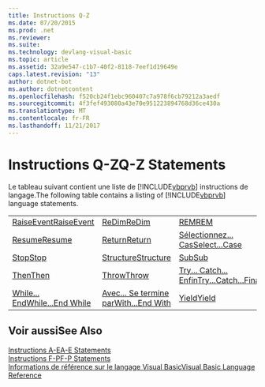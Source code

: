 ```yaml
---
title: Instructions Q-Z
ms.date: 07/20/2015
ms.prod: .net
ms.reviewer: 
ms.suite: 
ms.technology: devlang-visual-basic
ms.topic: article
ms.assetid: 32a9e547-c1b7-40f2-8118-7eef1d19649e
caps.latest.revision: "13"
author: dotnet-bot
ms.author: dotnetcontent
ms.openlocfilehash: f520cb24f1ebc960407c7a978f6cb79212a3aedf
ms.sourcegitcommit: 4f3fef493080a43e70e951223894768d36ce430a
ms.translationtype: MT
ms.contentlocale: fr-FR
ms.lasthandoff: 11/21/2017
---
```

# <a name="q-z-statements"></a><span data-ttu-id="a0ef6-102">Instructions Q-Z</span><span class="sxs-lookup"><span data-stu-id="a0ef6-102">Q-Z Statements</span></span>
<span data-ttu-id="a0ef6-103">Le tableau suivant contient une liste de [!INCLUDE[vbprvb](~/includes/vbprvb-md.md)] instructions de langage.</span><span class="sxs-lookup"><span data-stu-id="a0ef6-103">The following table contains a listing of [!INCLUDE[vbprvb](~/includes/vbprvb-md.md)] language statements.</span></span>  
  
|||||  
|---|---|---|---|  
|[<span data-ttu-id="a0ef6-104">RaiseEvent</span><span class="sxs-lookup"><span data-stu-id="a0ef6-104">RaiseEvent</span></span>](../../../visual-basic/language-reference/statements/raiseevent-statement.md)|[<span data-ttu-id="a0ef6-105">ReDim</span><span class="sxs-lookup"><span data-stu-id="a0ef6-105">ReDim</span></span>](../../../visual-basic/language-reference/statements/redim-statement.md)|[<span data-ttu-id="a0ef6-106">REM</span><span class="sxs-lookup"><span data-stu-id="a0ef6-106">REM</span></span>](../../../visual-basic/language-reference/statements/rem-statement.md)|[<span data-ttu-id="a0ef6-107">RemoveHandler</span><span class="sxs-lookup"><span data-stu-id="a0ef6-107">RemoveHandler</span></span>](../../../visual-basic/language-reference/statements/removehandler-statement.md)|  
|[<span data-ttu-id="a0ef6-108">Resume</span><span class="sxs-lookup"><span data-stu-id="a0ef6-108">Resume</span></span>](../../../visual-basic/language-reference/statements/resume-statement.md)|[<span data-ttu-id="a0ef6-109">Return</span><span class="sxs-lookup"><span data-stu-id="a0ef6-109">Return</span></span>](../../../visual-basic/language-reference/statements/return-statement.md)|[<span data-ttu-id="a0ef6-110">Sélectionnez... Cas</span><span class="sxs-lookup"><span data-stu-id="a0ef6-110">Select...Case</span></span>](../../../visual-basic/language-reference/statements/select-case-statement.md)|[<span data-ttu-id="a0ef6-111">Set</span><span class="sxs-lookup"><span data-stu-id="a0ef6-111">Set</span></span>](../../../visual-basic/language-reference/statements/set-statement.md)|  
|[<span data-ttu-id="a0ef6-112">Stop</span><span class="sxs-lookup"><span data-stu-id="a0ef6-112">Stop</span></span>](../../../visual-basic/language-reference/statements/stop-statement.md)|[<span data-ttu-id="a0ef6-113">Structure</span><span class="sxs-lookup"><span data-stu-id="a0ef6-113">Structure</span></span>](../../../visual-basic/language-reference/statements/structure-statement.md)|[<span data-ttu-id="a0ef6-114">Sub</span><span class="sxs-lookup"><span data-stu-id="a0ef6-114">Sub</span></span>](../../../visual-basic/language-reference/statements/sub-statement.md)|[<span data-ttu-id="a0ef6-115">SyncLock</span><span class="sxs-lookup"><span data-stu-id="a0ef6-115">SyncLock</span></span>](../../../visual-basic/language-reference/statements/synclock-statement.md)|  
|[<span data-ttu-id="a0ef6-116">Then</span><span class="sxs-lookup"><span data-stu-id="a0ef6-116">Then</span></span>](../../../visual-basic/language-reference/statements/then-statement.md)|[<span data-ttu-id="a0ef6-117">Throw</span><span class="sxs-lookup"><span data-stu-id="a0ef6-117">Throw</span></span>](../../../visual-basic/language-reference/statements/throw-statement.md)|[<span data-ttu-id="a0ef6-118">Try... Catch... Enfin</span><span class="sxs-lookup"><span data-stu-id="a0ef6-118">Try...Catch...Finally</span></span>](../../../visual-basic/language-reference/statements/try-catch-finally-statement.md)|[<span data-ttu-id="a0ef6-119">Using</span><span class="sxs-lookup"><span data-stu-id="a0ef6-119">Using</span></span>](../../../visual-basic/language-reference/statements/using-statement.md)|  
|[<span data-ttu-id="a0ef6-120">While... End</span><span class="sxs-lookup"><span data-stu-id="a0ef6-120">While...End While</span></span>](../../../visual-basic/language-reference/statements/while-end-while-statement.md)|[<span data-ttu-id="a0ef6-121">Avec... Se termine par</span><span class="sxs-lookup"><span data-stu-id="a0ef6-121">With...End With</span></span>](../../../visual-basic/language-reference/statements/with-end-with-statement.md)|[<span data-ttu-id="a0ef6-122">Yield</span><span class="sxs-lookup"><span data-stu-id="a0ef6-122">Yield</span></span>](../../../visual-basic/language-reference/statements/yield-statement.md)||  
  
## <a name="see-also"></a><span data-ttu-id="a0ef6-123">Voir aussi</span><span class="sxs-lookup"><span data-stu-id="a0ef6-123">See Also</span></span>  
 [<span data-ttu-id="a0ef6-124">Instructions A-E</span><span class="sxs-lookup"><span data-stu-id="a0ef6-124">A-E Statements</span></span>](../../../visual-basic/language-reference/statements/a-e-statements.md)  
 [<span data-ttu-id="a0ef6-125">Instructions F-P</span><span class="sxs-lookup"><span data-stu-id="a0ef6-125">F-P Statements</span></span>](../../../visual-basic/language-reference/statements/f-p-statements.md)  
 [<span data-ttu-id="a0ef6-126">Informations de référence sur le langage Visual Basic</span><span class="sxs-lookup"><span data-stu-id="a0ef6-126">Visual Basic Language Reference</span></span>](../../../visual-basic/language-reference/index.md)
